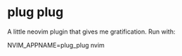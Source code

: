 plug plug
=========

A little neovim plugin that gives me gratification.
Run with:

NVIM_APPNAME=plug_plug nvim
